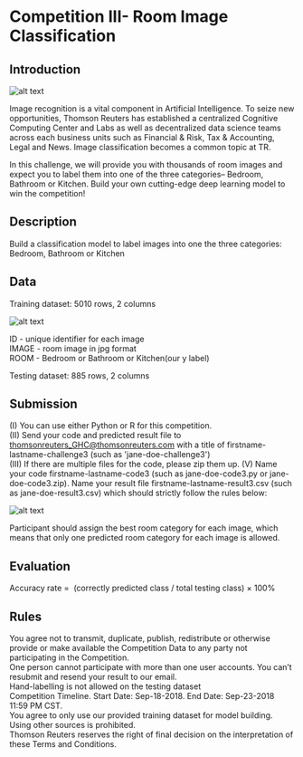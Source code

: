 # Competition III- Room Image Classification
## Introduction 

![alt text](https://github.com/katherine-shiqi/TR-DataChallenge2/blob/master/git_image/2.png)

Image recognition is a vital component in Artificial Intelligence. To seize new opportunities, Thomson Reuters has established a centralized Cognitive Computing Center and Labs as well as decentralized data science teams across each business units such as Financial & Risk,  Tax & Accounting, Legal and News. Image classification becomes a common topic at TR.

In this challenge, we will provide you with thousands of room images and expect you to label them into one of the three categories– Bedroom, Bathroom or Kitchen. Build your own cutting-edge deep learning model to win the competition!


## Description
Build a classification model to label images into one the three categories: Bedroom, Bathroom or Kitchen
  

## Data
Training dataset:  5010 rows, 2 columns

![alt text](https://github.com/katherine-shiqi/TR-DataChallenge2/blob/master/git_image/3.png)

ID     -    unique identifier for each image <br>
IMAGE   -    room image in jpg format<br>
ROOM  -    Bedroom or Bathroom or Kitchen(our y label)

Testing dataset:   885 rows, 2 columns

## Submission 
(I) You can use either Python or R for this competition. <br>
(II) Send your code and predicted result file to thomsonreuters_GHC@thomsonreuters.com with a title of firstname-lastname-challenge3 (such as 'jane-doe-challenge3') <br>
(III) If there are multiple files for the code, please zip them up.
(V) Name your code firstname-lastname-code3 (such as jane-doe-code3.py or jane-doe-code3.zip). Name your result file firstname-lastname-result3.csv (such as jane-doe-result3.csv) which should strictly follow the rules below:<br>

![alt text](https://github.com/katherine-shiqi/TR-DataChallenge2/blob/master/git_image/4.png)

Participant should assign the best room category for each image, which means that only one predicted room category for each image is allowed.





## Evaluation
Accuracy rate =  (correctly predicted class / total testing class) × 100%

## Rules
You agree not to transmit, duplicate, publish, redistribute or otherwise provide or make available the Competition Data to any party not participating in the Competition. <br>
One person cannot participate with more than one user accounts.  You can’t resubmit and resend your result to our email. <br>
Hand-labelling is not allowed on the testing dataset<br>
Competition Timeline.  Start Date: Sep-18-2018.  End Date: Sep-23-2018 11:59 PM CST. <br>
You agree to only use our provided training dataset for model building. Using other sources is prohibited.<br>
Thomson Reuters reserves the right of final decision on the interpretation of these Terms and Conditions. <br>
